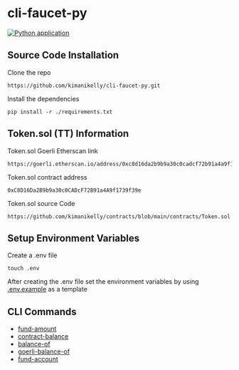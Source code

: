 # cli-faucet-py

[![Python application](https://github.com/kimanikelly/cli-faucet-py/actions/workflows/python-app.yml/badge.svg)](https://github.com/kimanikelly/cli-faucet-py/actions/workflows/python-app.yml)

## Source Code Installation

Clone the repo

```
https://github.com/kimanikelly/cli-faucet-py.git
```

Install the dependencies

```
pip install -r ./requirements.txt
```

## Token.sol (TT) Information

Token.sol Goerli Etherscan link

```
https://goerli.etherscan.io/address/0xc8d16da2b9b9a30c0cadcf72b91a4a9f1739f39e
```

Token.sol contract address

```
0xC8D16Da2B9b9a30c0CADcF72B91a4A9f1739f39e
```

Token.sol source Code

```
https://github.com/kimanikelly/contracts/blob/main/contracts/Token.sol
```

## Setup Environment Variables

Create a .env file

```
touch .env
```

After creating the .env file set the environment variables by using [.env.example](.env.example) as a template

## CLI Commands

- [fund-amount](docs/fundAmount.md)
- [contract-balance](docs/contractBalance.md)
- [balance-of](docs/balanceOf.md)
- [goerli-balance-of](docs/goerliBalanceOf.md)
- [fund-account](docs/fundAccount.md)
